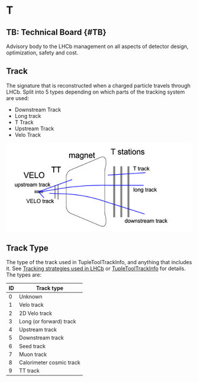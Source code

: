 # T

## TB: Technical Board {#TB}

Advisory body to the LHCb management on all aspects of detector design, optimization, safety and cost.

## Track

The signature that is reconstructed when a charged particle travels through LHCb.
Split into 5 types depending on which parts of the tracking system are used:

* Downstream Track
* Long track
* T Track
* Upstream Track
* Velo Track

[!["Track types in LHCb"](/figures/track_types.png)](/figures/track_types.png)

## Track Type

The type of the track used in TupleToolTrackInfo, and anything that includes it. See [Tracking strategies used in LHCb](https://twiki.cern.ch/twiki/bin/view/LHCb/LHCbTrackingStrategies#Track_types) or [TupleToolTrackInfo](https://twiki.cern.ch/twiki/bin/view/LHCb/TupleToolTrackInfo) for details. The types are:

| ID | Track type |
|----|------------|
| 0  |  Unknown   |
| 1  |  Velo track |
| 2  |  2D Velo track |
| 3  |  Long (or forward) track |
| 4  |  Upstream track |
| 5  |  Downstream track |
| 6  |  Seed track |
| 7  |  Muon track |
| 8  |  Calorimeter cosmic track |
| 9  |  TT track |

